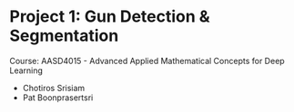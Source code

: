 # Project 1: Gun Detection & Segmentation

Course: AASD4015 - Advanced Applied Mathematical Concepts for Deep Learning

*   Chotiros Srisiam
*   Pat Boonprasertsri
